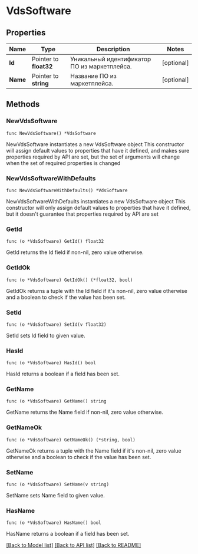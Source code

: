 # VdsSoftware

## Properties

Name | Type | Description | Notes
------------ | ------------- | ------------- | -------------
**Id** | Pointer to **float32** | Уникальный идентификатор ПО из маркетплейса. | [optional] 
**Name** | Pointer to **string** | Название ПО из маркетплейса. | [optional] 

## Methods

### NewVdsSoftware

`func NewVdsSoftware() *VdsSoftware`

NewVdsSoftware instantiates a new VdsSoftware object
This constructor will assign default values to properties that have it defined,
and makes sure properties required by API are set, but the set of arguments
will change when the set of required properties is changed

### NewVdsSoftwareWithDefaults

`func NewVdsSoftwareWithDefaults() *VdsSoftware`

NewVdsSoftwareWithDefaults instantiates a new VdsSoftware object
This constructor will only assign default values to properties that have it defined,
but it doesn't guarantee that properties required by API are set

### GetId

`func (o *VdsSoftware) GetId() float32`

GetId returns the Id field if non-nil, zero value otherwise.

### GetIdOk

`func (o *VdsSoftware) GetIdOk() (*float32, bool)`

GetIdOk returns a tuple with the Id field if it's non-nil, zero value otherwise
and a boolean to check if the value has been set.

### SetId

`func (o *VdsSoftware) SetId(v float32)`

SetId sets Id field to given value.

### HasId

`func (o *VdsSoftware) HasId() bool`

HasId returns a boolean if a field has been set.

### GetName

`func (o *VdsSoftware) GetName() string`

GetName returns the Name field if non-nil, zero value otherwise.

### GetNameOk

`func (o *VdsSoftware) GetNameOk() (*string, bool)`

GetNameOk returns a tuple with the Name field if it's non-nil, zero value otherwise
and a boolean to check if the value has been set.

### SetName

`func (o *VdsSoftware) SetName(v string)`

SetName sets Name field to given value.

### HasName

`func (o *VdsSoftware) HasName() bool`

HasName returns a boolean if a field has been set.


[[Back to Model list]](../README.md#documentation-for-models) [[Back to API list]](../README.md#documentation-for-api-endpoints) [[Back to README]](../README.md)


